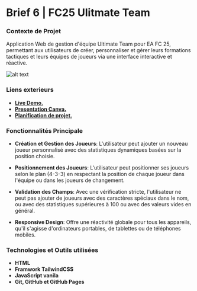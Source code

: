 # Brief 6 | FC25 Ulitmate Team
### Contexte de Projet
Application Web de gestion d'équipe Ultimate Team pour EA FC 25, permettant aux utilisateurs de créer, personnaliser et gérer leurs formations tactiques et leurs équipes de joueurs via une interface interactive et réactive.

![alt text](image.png)

### Liens exterieurs
- [**Live Demo.**](https://ayoub-ahnaou.github.io/FC25-ulitmate-team/src/)
- [**Presentation Canva.**](https://www.canva.com/design/DAGX4CjnIHc/RqrSussTS7iQVNRNyLNkcQ/edit?utm_content=DAGX4CjnIHc&utm_campaign=designshare&utm_medium=link2&utm_source=sharebutton)
- [**Planification de projet.**](https://github.com/users/ayoub-ahnaou/projects/7)

### Fonctionnalités Principale
- **Création et Gestion des Joueurs**: L'utilisateur peut ajouter un nouveau joueur personnalisé avec des statistiques dynamiques basées sur la position choisie.

- **Positionnement des Joueurs**: L'utilisateur peut positionner ses joueurs selon le plan (4-3-3) en respectant la position de chaque joueur dans l'équipe ou dans les joueurs de changement.

- **Validation des Champs**: Avec une vérification stricte, l'utilisateur ne peut pas ajouter de joueurs avec des caractères spéciaux dans le nom, ou avec des statistiques supérieures à 100 ou avec des valeurs vides en général.

- **Responsive Design**: Offre une réactivité globale pour tous les appareils, qu'il s'agisse d'ordinateurs portables, de tablettes ou de téléphones mobiles.

### Technologies et Outils utilisées
- **HTML**
- **Framwork TailwindCSS**
- **JavaScript vanila**
- **Git, GitHub et GitHub Pages**

